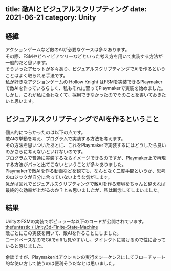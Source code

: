 title: 敵AIとビジュアルスクリプティング
date: 2021-06-21
category: Unity
---

## 経緯

アクションゲームなど敵のAIが必要なケースは多々あります。  
その際、FSMやビヘイビアツリーなどといった考え方を用いて実装する方法が一般的だと思います。  
そういったアセットが多々あり、ビジュアルスクリプティングでAIを作るということはよく取られる手法です。  
私が好きなアクションゲームの Hollow Knight はFSMを実装できるPlaymakerで敵AIを作っているらしく、私もそれに習ってPlaymakerで実装を始めました。  
しかし、これが私に合わなくて、採用できなかったのでそのことを書いておきたいと思います。

## ビジュアルスクリプティングでAIを作るということ

個人的につらかったのは以下の点です。  
敵AIの挙動を考え、プログラムで実装する方法を考えます。  
その方法を思いついたあとに、これをPlaymakerで実装するにはどうしたら良いのかさらに考えないといけないのです。  
プログラムで普通に実装するならイメージできるのですが、Playmaker上で再現する方法がパッと出てこないということが多々ありました。  
Playmakerで敵AIを作る動画などを観ても、なんとなく二度手間というか、思考のロジックが自分に合っていないような気がします。  
急がば回れでビジュアルスクリプティングで敵AIを作る環境をちゃんと整えれば最終的な効率が上がるのか？とも思いましたが、私は断念してしまいました。

## 結果

UnityのFSMの実装でポピュラーな以下のコードが公開されています。  
[thefuntastic / Unity3d-Finite-State-Machine](https://github.com/thefuntastic/Unity3d-Finite-State-Machine)  
敵ごとにこの実装を用いて、敵AIを作ることにしました。  
コードベースなのでGitでdiffも見やすいし、ダイレクトに書けるので性に合っていると感じました。

余談ですが、Playmakerはアクションの実行をシーケンスにしてフローチャート的な使い方して使うのは便利そうだなとは思いました。